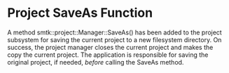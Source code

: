 # Project SaveAs Function

A method smtk::project::Manager::SaveAs() has been added to the project
subsystem for saving the current project to a new filesystem directory.
On success, the project manager closes the current project and makes the
copy the current project. The application is responsible for saving the
original project, if needed, *before* calling the SaveAs method.
